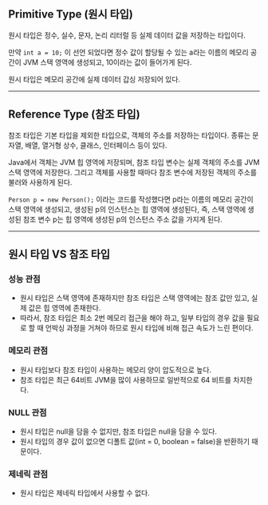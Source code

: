 ## Primitive Type (원시 타입)

원시 타입은 정수, 실수, 문자, 논리 리터럴 등 실제 데이터 값을 저장하는 타입이다.

만약 `int a = 10;` 이 선언 되었다면 정수 값이 할당될 수 있는 a라는 이름의 메모리 공간이 JVM 스택 영역에 생성되고, 10이라는 값이 들어가게 된다.

원시 타입은 메모리 공간에 실제 데이터 갑싱 저장되어 있다.

---
## Reference Type (참조 타입)

참조 타입은 기본 타입을 제외한 타입으로, 객체의 주소를 저장하는 타입이다. 종류는 문자열, 배열, 열거형 상수, 클래스, 인터페이스 등이 있다.

Java에서 객체는 JVM 힙 영역에 저장되며, 참조 타입 변수는 실제 객체의 주소를 JVM 스택 영역에 저장한다. 그리고 객체를 사용할 때마다 참조 변수에 저장된 객체의 주소를 불러와 사용하게 된다.

`Person p = new Person();` 이라는 코드를 작성했다면 p라는 이름의 메모리 공간이 스택 영역에 생성되고, 생성된 p의 인스턴스는 힙 영역에 생성된다, 즉, 스택 영역에 생성된 참조 변수 p는 힙 영역에 생성된 p의 인스턴스 주소 값을 가지게 된다.

---
## 원시 타입 VS 참조 타입

### 성능 관점

- 원시 타입은 스택 영역에 존재하지만 참조 타입은 스택 영역에는 참조 값만 있고, 실제 값은 힙 영역에 존재한다.
- 따라서, 참조 타입은 최소 2번 메모리 접근을 해야 하고, 일부 타입의 경우 값을 필요로 할 때 언박싱 과정을 거쳐야 하므로 원시 타입에 비해 접근 속도가 느린 편이다.

### 메모리 관점

- 원시 타입보다 참조 타입이 사용하는 메모리 양이 압도적으로 높다. 
- 참조 타입은 최근 64비트 JVM을 많이 사용하므로 일반적으로 64 비트를 차지한다.

### NULL 관점

- 원시 타입은 null을 담을 수 없지만, 참조 타입은 null을 담을 수 있다.
- 원시 타입의 경우 값이 없으면 디폴트 값(int = 0, boolean = false)을 반환하기 때문이다.

### 제네릭 관점

- 원시 타입은 제네릭 타입에서 사용할 수 없다.

